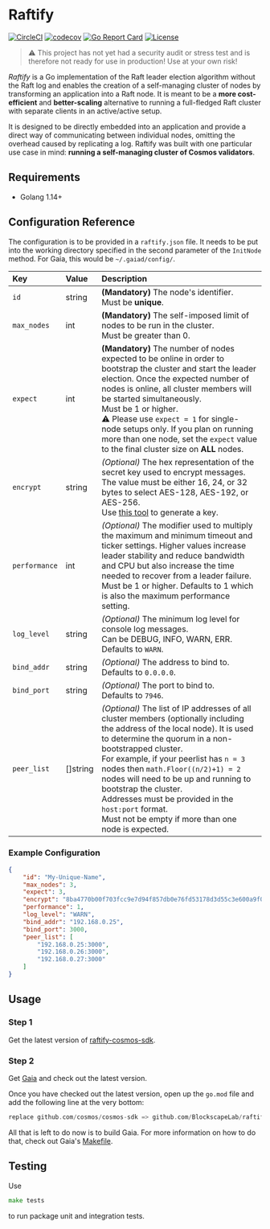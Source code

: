 # Raftify

[![CircleCI](https://circleci.com/gh/BlockscapeLab/raftify/tree/master.svg?style=shield)](https://circleci.com/gh/BlockscapeLab/raftify/tree/master)
[![codecov](https://codecov.io/gh/BlockscapeLab/raftify/branch/master/graph/badge.svg)](https://codecov.io/gh/BlockscapeLab/raftify)
[![Go Report Card](https://goreportcard.com/badge/github.com/blockscapelab/raftify)](https://goreportcard.com/report/github.com/blockscapelab/raftify)
[![License](https://img.shields.io/github/license/cosmos/cosmos-sdk.svg)](https://github.com/cosmos/cosmos-sdk/blob/master/LICENSE)

> :warning: This project has not yet had a security audit or stress test and is therefore not ready for use in production! Use at your own risk!

_Raftify_ is a Go implementation of the Raft leader election algorithm without the Raft log and enables the creation of a self-managing cluster of nodes by transforming an application into a Raft node. It is meant to be a **more cost-efficient** and **better-scaling** alternative to running a full-fledged Raft cluster with separate clients in an active/active setup.

It is designed to be directly embedded into an application and provide a direct way of communicating between individual nodes, omitting the overhead caused by replicating a log.
Raftify was built with one particular use case in mind: **running a self-managing cluster of Cosmos validators**.

## Requirements

- Golang 1.14+

## Configuration Reference

The configuration is to be provided in a `raftify.json` file. It needs to be put into the working directory specified in the second parameter of the `InitNode` method. For Gaia, this would be `~/.gaiad/config/`.

| Key         | Value    | Description                                                                                                                                                                                                           |
|:------------|:---------|:----------------------------------------------------------------------------------------------------------------------------------------------------------------------------------------------------------------------|
| `id`          | string   | **(Mandatory)** The node's identifier.</br>Must be **unique**.                                                                                                                                                         |
| `max_nodes`   | int      | **(Mandatory)** The self-imposed limit of nodes to be run in the cluster.</br>Must be greater than 0. |
| `expect`      | int      | **(Mandatory)** The number of nodes expected to be online in order to bootstrap the cluster and start the leader election. Once the expected number of nodes is online, all cluster members will be started simultaneously.</br>Must be 1 or higher.</br>:warning: Please use `expect = 1` for single-node setups only. If you plan on running more than one node, set the `expect` value to the final cluster size on **ALL** nodes. |
| `encrypt`     | string   | _(Optional)_ The hex representation of the secret key used to encrypt messages.</br>The value must be either 16, 24, or 32 bytes to select AES-128, AES-192, or AES-256.</br>Use [this tool](https://www.browserling.com/tools/random-bytes) to generate a key. |
| `performance` | int      | _(Optional)_ The modifier used to multiply the maximum and minimum timeout and ticker settings. Higher values increase leader stability and reduce bandwidth and CPU but also increase the time needed to recover from a leader failure.</br>Must be 1 or higher. Defaults to 1 which is also the maximum performance setting. |
| `log_level`   | string   | _(Optional)_ The minimum log level for console log messages.</br>Can be DEBUG, INFO, WARN, ERR. Defaults to `WARN`.                                                                                                    |
| `bind_addr`   | string   | _(Optional)_ The address to bind to.</br>Defaults to `0.0.0.0`.                                                                                                                                                        |
| `bind_port`   | string   | _(Optional)_ The port to bind to.</br>Defaults to `7946`.                                                                                                                                                              |
| `peer_list`   | []string | _(Optional)_ The list of IP addresses of all cluster members (optionally including the address of the local node). It is used to determine the quorum in a non-bootstrapped cluster.</br>For example, if your peerlist has `n = 3` nodes then `math.Floor((n/2)+1) = 2` nodes will need to be up and running to bootstrap the cluster.</br>Addresses must be provided in the `host:port` format.</br>Must not be empty if more than one node is expected. |

### Example Configuration

```json
{
    "id": "My-Unique-Name",
    "max_nodes": 3,
    "expect": 3,
    "encrypt": "8ba4770b00f703fcc9e7d94f857db0e76fd53178d3d55c3e600a9f0fda9a75ad",
    "performance": 1,
    "log_level": "WARN",
    "bind_addr": "192.168.0.25",
    "bind_port": 3000,
    "peer_list": [
        "192.168.0.25:3000",
        "192.168.0.26:3000",
        "192.168.0.27:3000"
    ]
}
```

## Usage

### Step 1

Get the latest version of [raftify-cosmos-sdk](https://github.com/BlockscapeLab/raftify-cosmos-sdk).

### Step 2

Get [Gaia](https://github.com/cosmos/gaia) and check out the latest version.

Once you have checked out the latest version, open up the `go.mod` file and add the following line at the very bottom:

```go
replace github.com/cosmos/cosmos-sdk => github.com/BlockscapeLab/raftify-cosmos-sdk v0.37.9-R1
```

All that is left to do now is to build Gaia. For more information on how to do that, check out Gaia's [Makefile](https://github.com/cosmos/gaia/blob/master/Makefile).

## Testing

Use

```go
make tests
```

to run package unit and integration tests.

